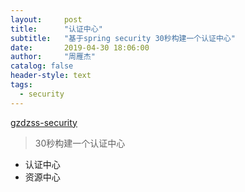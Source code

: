 ```yaml
---
layout:     post
title:      "认证中心"
subtitle:   "基于spring security 30秒构建一个认证中心"
date:       2019-04-30 18:06:00
author:     "周雁杰"
catalog: false
header-style: text
tags:
  - security
---
```


[gzdzss-security](https://github.com/gzdzss/gzdzss-security)  
> 30秒构建一个认证中心
- 认证中心
- 资源中心